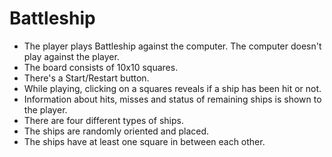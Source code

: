 # Battleship
 * The player plays Battleship against the computer. The computer doesn't play against the player.
 * The board consists of 10x10 squares.
 * There's a Start/Restart button.
 * While playing, clicking on a squares reveals if a ship has been hit or not.
 * Information about hits, misses and status of remaining ships is shown to the player.
 * There are four different types of ships.
 * The ships are randomly oriented and placed.
 * The ships have at least one square in between each other.
